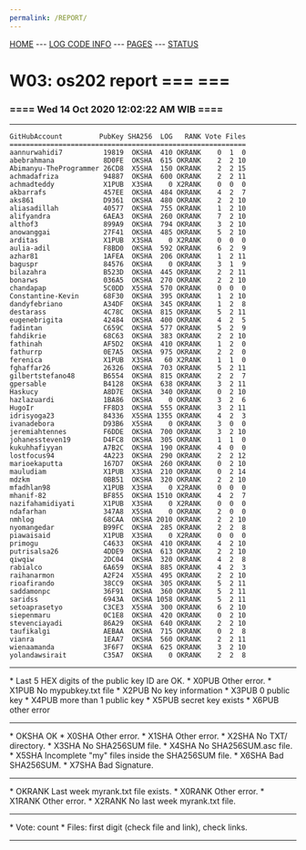 ```yaml
---
permalink: /REPORT/
---
```

[HOME](../) ---
[LOG CODE INFO](https://osp4diss.vlsm.org/ETC/logCodes.txt) ---
[PAGES](../GitHubPages/) ---
[STATUS](../STATUS/)

# W03: os202 report === ===
### ==== Wed 14 Oct 2020 12:02:22 AM WIB ====
<hr>

```
GitHubAccount         PubKey SHA256  LOG   RANK Vote Files
==========================================================
aannurwahidi7          19819  OKSHA  410 OKRANK    0  1  0
abebrahmana            8D0FE  OKSHA  615 OKRANK    2  2 10
Abimanyu-TheProgrammer 26CD8  X5SHA  150 OKRANK    2  2 15
achmadafriza           94887  OKSHA  600 OKRANK    2  2 11
achmadteddy            X1PUB  X3SHA    0 X2RANK    0  0  0
akbarrafs              457EE  OKSHA  484 OKRANK    4  2  7
aks861                 D9361  OKSHA  480 OKRANK    2  2 10
aliasadillah           40577  OKSHA  755 OKRANK    1  2 10
alifyandra             6AEA3  OKSHA  260 OKRANK    7  2 10
althof3                899A9  OKSHA  794 OKRANK    3  2 10
anowanggai             27F41  OKSHA  485 OKRANK    5  2 10
arditas                X1PUB  X3SHA    0 X2RANK    0  0  0
aulia-adil             F8BD0  OKSHA  592 OKRANK    6  2  9
azhar81                1AFEA  OKSHA  206 OKRANK    1  2 11
baguspr                84576  OKSHA    0 OKRANK    3  1  9
bilazahra              B523D  OKSHA  445 OKRANK    2  2 11
bonarws                036A5  OKSHA  270 OKRANK    2  2 10
chandapap              5C0DD  X5SHA  570 OKRANK    0  0  0
Constantine-Kevin      68F30  OKSHA  395 OKRANK    1  2 10
dandyfebriano          A34DF  OKSHA  345 OKRANK    1  2  8
destarass              4C78C  OKSHA  815 OKRANK    5  2 11
eugenebrigita          42484  OKSHA  400 OKRANK    4  2  5
fadintan               C659C  OKSHA  577 OKRANK    5  2  9
fahdikrie              68C63  OKSHA  383 OKRANK    2  2 10
fathinah               AF5D2  OKSHA  410 OKRANK    1  2  0
fathurrp               0E7A5  OKSHA  975 OKRANK    2  2  0
ferenica               X1PUB  X3SHA   60 X2RANK    1  1  0
fghaffar26             26326  OKSHA  703 OKRANK    5  2 11
gilbertstefano48       B6554  OKSHA  815 OKRANK    2  2  7
gpersable              B4128  OKSHA  638 OKRANK    3  2 11
Haskucy                A8D7E  OKSHA  340 OKRANK    0  2 10
hazlazuardi            1BA86  OKSHA    0 OKRANK    3  2  6
HugoIr                 FF8D3  OKSHA  555 OKRANK    3  2 11
idrisyoga23            84336  X5SHA 1355 OKRANK    4  2  3
ivanadebora            D93B6  X5SHA    0 OKRANK    3  0  0
jeremiahtennes         F6DDE  OKSHA  700 OKRANK    3  2 10
johanessteven19        D4FC8  OKSHA  305 OKRANK    1  1  0
kukuhhafiyyan          A7B2C  OKSHA  190 OKRANK    4  0  0
lostfocus94            4A223  OKSHA  290 OKRANK    2  2 12
marioekaputta          167D7  OKSHA  260 OKRANK    0  2 10
mauludiam              X1PUB  X3SHA  210 OKRANK    0  2 14
mdzkm                  0BB51  OKSHA  320 OKRANK    2  2 10
mfadhlan98             X1PUB  X3SHA    0 X2RANK    0  0  0
mhanif-82              BF855  OKSHA 1510 OKRANK    4  2  7
nazifahamidiyati       X1PUB  X3SHA    0 X2RANK    0  0  0
ndafarhan              347A8  X5SHA    0 OKRANK    2  0  0
nmhlog                 68CAA  OKSHA 2010 OKRANK    2  2 10
nyomangedar            B99FC  OKSHA  285 OKRANK    2  2  8
piawaisaid             X1PUB  X3SHA    0 X2RANK    0  0  0
primogu                C4633  OKSHA  410 OKRANK    4  2 10
putrisalsa26           4DDE9  OKSHA  613 OKRANK    2  2 10
qiwqiw                 2DC04  OKSHA  320 OKRANK    4  2  8
rabialco               6A659  OKSHA  885 OKRANK    4  2  3
raihanarmon            A2F24  X5SHA  495 OKRANK    2  2 10
rioafirando            38CC9  OKSHA  305 OKRANK    5  2 11
saddamonpc             36F91  OKSHA  360 OKRANK    5  2 11
saridss                6943A  OKSHA 1058 OKRANK    5  2 11
setoaprasetyo          C3CE3  X5SHA  300 OKRANK    6  2 10
siepenmaru             0C1E8  OKSHA  420 OKRANK    0  2 10
stevenciayadi          86A29  OKSHA  640 OKRANK    2  2 10
taufikalgi             AEBAA  OKSHA  715 OKRANK    0  2  8
vianra                 1EAA7  OKSHA  560 OKRANK    2  2 11
wienaamanda            3F6F7  OKSHA  625 OKRANK    3  2 10
yolandawsirait         C35A7  OKSHA    0 OKRANK    2  2  8
```

<hr>
* Last 5 HEX digits of the public key ID are OK.
* X0PUB Other error.
* X1PUB No mypubkey.txt file
* X2PUB No key information
* X3PUB 0 public key
* X4PUB more than 1 public key
* X5PUB secret key exists
* X6PUB other error
<hr>
* OKSHA OK
* X0SHA Other error.
* X1SHA Other error.
* X2SHA No TXT/ directory.
* X3SHA No SHA256SUM file.
* X4SHA No SHA256SUM.asc file.
* X5SHA Incomplete "my" files inside the SHA256SUM file.
* X6SHA Bad SHA256SUM.
* X7SHA Bad Signature.
<hr>
* OKRANK Last week myrank.txt file exists.
* X0RANK Other error.
* X1RANK Other error.
* X2RANK No last week myrank.txt file.
<hr>
* Vote: count
* Files: first digit (check file and link), check links.
<hr>
